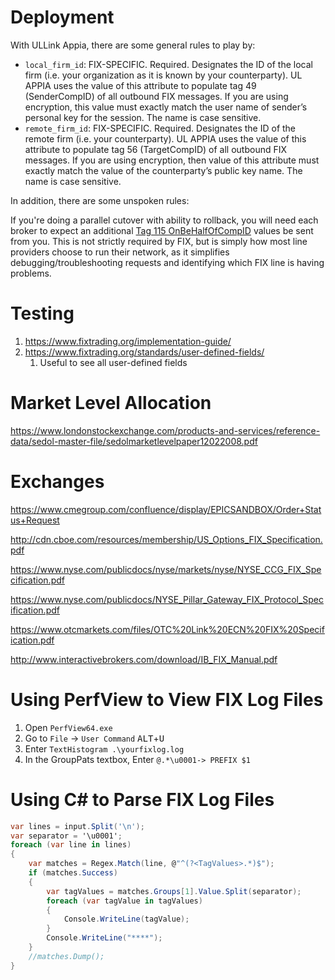 # Deployment

With ULLink Appia, there are some general rules to play by:

* `local_firm_id`: FIX-SPECIFIC. Required. Designates the ID of the local firm (i.e. your organization as it is known by your counterparty). UL APPIA uses the value of this attribute to populate tag 49 (SenderCompID) of all outbound FIX messages. If you are using encryption, this value must exactly match the user name of sender’s personal key for the session. The name is case sensitive.
* `remote_firm_id`: FIX-SPECIFIC. Required. Designates the ID of the remote firm (i.e. your counterparty). UL APPIA uses the value of this attribute to populate tag 56 (TargetCompID) of all outbound FIX messages. If you are using encryption, then value of this attribute must exactly match the value of the counterparty’s public key name. The name is case sensitive.

In addition, there are some unspoken rules:

If you're doing a parallel cutover with ability to rollback, you will need each broker to expect an additional [Tag 115 OnBeHalfOfCompID](https://www.onixs.biz/fix-dictionary/4.2/tagnum_115.html) values be sent from you.  This is not strictly required by FIX, but is simply how most line providers choose to run their network, as it simplifies debugging/troubleshooting requests and identifying which FIX line is having problems.


# Testing

1. https://www.fixtrading.org/implementation-guide/
2. https://www.fixtrading.org/standards/user-defined-fields/
    1. Useful to see all user-defined fields

# Market Level Allocation

https://www.londonstockexchange.com/products-and-services/reference-data/sedol-master-file/sedolmarketlevelpaper12022008.pdf

# Exchanges

https://www.cmegroup.com/confluence/display/EPICSANDBOX/Order+Status+Request

http://cdn.cboe.com/resources/membership/US_Options_FIX_Specification.pdf

https://www.nyse.com/publicdocs/nyse/markets/nyse/NYSE_CCG_FIX_Specification.pdf

https://www.nyse.com/publicdocs/NYSE_Pillar_Gateway_FIX_Protocol_Specification.pdf

https://www.otcmarkets.com/files/OTC%20Link%20ECN%20FIX%20Specification.pdf

http://www.interactivebrokers.com/download/IB_FIX_Manual.pdf

# Using PerfView to View FIX Log Files

1. Open `PerfView64.exe`
2. Go to `File` -> `User Command` <kbd>ALT</kbd>+<kbd>U</kbd>
3. Enter `TextHistogram .\yourfixlog.log`
4. In the GroupPats textbox, Enter `@.*\u0001-> PREFIX $1`

# Using C# to Parse FIX Log Files

```c#
var lines = input.Split('\n');
var separator = '\u0001';
foreach (var line in lines)
{
	var matches = Regex.Match(line, @"^(?<TagValues>.*)$");
	if (matches.Success)
	{
		var tagValues = matches.Groups[1].Value.Split(separator);
		foreach (var tagValue in tagValues)
		{
			Console.WriteLine(tagValue);
		}
		Console.WriteLine("****");
	}
	//matches.Dump();
}
```
